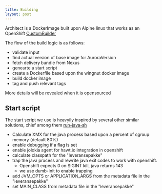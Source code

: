 ```yaml
---
title: Building
layout: post
---
```


Architect is a DockerImage built upon Alpine linux that works as an OpenShift [CustomBuilder](https://docs.openshift.com/container-platform/3.4/creating_images/custom.html)

The flow of the build logic is as follows:
  - validate input
  - find actual version of base image for AuroraVersion
  - fetch delivery bundle from Nexus
  - genearte a start script 
  - create a Dockerfile based upon the wingnut docker image
  - build docker image
  - tag and push relevant tags

More details will be revealed when it is opensourced



## Start script
The start script we use is heavyily inspired by several other similar solutions, chief among them [run-java-sh](https://github.com/fabric8io-images/run-java-sh)
 - Calculate XMX for the java process based upon a percent of cgroup memory (default 80%)
 - enable debugging if a flag is set
 - enable jolokia agent for hawt.io integration in openshift
 - calculate classpath for the "leveransepakke"
 - trap the java process and rewrite java exit codes to work with openshift. 
   - Openshift expects 0 on SIGINT kill, java returns 143
   - we use dumb-init to enable trapping
 - add JVM_OPTS or APPLICATION_ARGS from the metadata file in the "leveransepakke"
 - set MAIN_CLASS from metadata file in the "leveransepakke"
